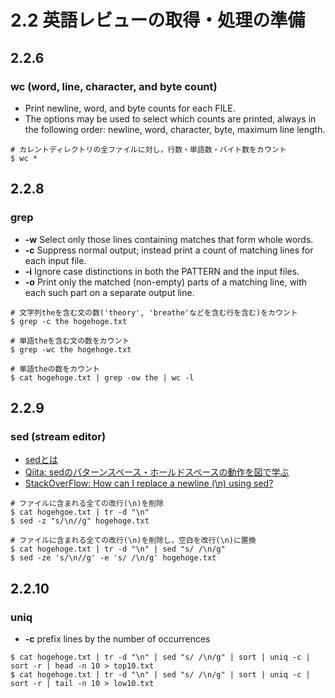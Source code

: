 # 2.2 英語レビューの取得・処理の準備
## 2.2.6
### wc (word, line, character, and byte count)
* Print  newline,  word, and byte counts for each FILE.
* The options may be used to select which counts are printed, always in the following order: newline, word, character, byte, maximum line length.

```sample code
# カレントディレクトリの全ファイルに対し，行数・単語数・バイト数をカウント
$ wc *
```

## 2.2.8
### grep
* **-w** Select only those lines containing matches that form whole words.
* **-c** Suppress normal output; instead print a count of matching lines for each input file.
* **-i** Ignore case distinctions in both the PATTERN and the input files.
* **-o** Print only the matched (non-empty) parts of a matching line, with each such part on a separate output line.

```sample code
# 文字列theを含む文の数('theory', 'breathe'などを含む行を含む)をカウント
$ grep -c the hogehoge.txt

# 単語theを含む文の数をカウント
$ grep -wc the hogehoge.txt

# 単語theの数をカウント
$ cat hogehoge.txt | grep -ow the | wc -l
```

## 2.2.9
### sed (stream editor)

* [sedとは](https://hwb.ecc.u-tokyo.ac.jp/current/applications/textprocessing/sed/)
* [Qiita: sedのパターンスペース・ホールドスペースの動作を図で学ぶ](https://qiita.com/gin_135/items/773fec1343a69c9f90d6)
* [StackOverFlow: How can I replace a newline (\n) using sed?
](https://stackoverflow.com/questions/1251999/how-can-i-replace-a-newline-n-using-sed)

```sample code
# ファイルに含まれる全ての改行(\n)を削除
$ cat hogehgoe.txt | tr -d "\n"
$ sed -z "s/\n//g" hogehoge.txt

# ファイルに含まれる全ての改行(\n)を削除し，空白を改行(\n)に置換
$ cat hogehoge.txt | tr -d "\n" | sed "s/ /\n/g"
$ sed -ze 's/\n//g' -e 's/ /\n/g' hogehoge.txt
```

## 2.2.10
### uniq
* **-c** prefix lines by the number of occurrences

```sample code
$ cat hogehoge.txt | tr -d "\n" | sed "s/ /\n/g" | sort | uniq -c | sort -r | head -n 10 > top10.txt
$ cat hogehoge.txt | tr -d "\n" | sed "s/ /\n/g" | sort | uniq -c | sort -r | tail -n 10 > low10.txt
```
